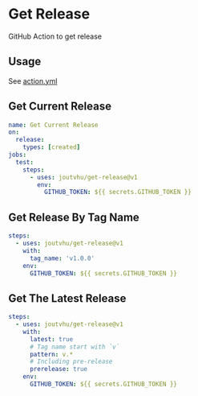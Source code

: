 # Get Release

GitHub Action to get release

## Usage

See [action.yml](action.yml)

## Get Current Release

```yaml
name: Get Current Release
on:
  release:
    types: [created]
jobs:
  test:
    steps:
      - uses: joutvhu/get-release@v1
        env:
          GITHUB_TOKEN: ${{ secrets.GITHUB_TOKEN }}
```

## Get Release By Tag Name

```yaml
steps:
  - uses: joutvhu/get-release@v1
    with:
      tag_name: 'v1.0.0'
    env:
      GITHUB_TOKEN: ${{ secrets.GITHUB_TOKEN }}
```

## Get The Latest Release

```yaml
steps:
  - uses: joutvhu/get-release@v1
    with:
      latest: true
      # Tag name start with `v`
      pattern: v.*
      # Including pre-release
      prerelease: true
    env:
      GITHUB_TOKEN: ${{ secrets.GITHUB_TOKEN }}
```
